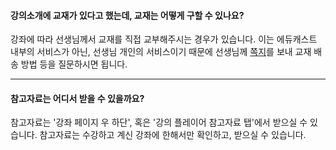 #### 강의소개에 교재가 있다고 했는데, 교재는 어떻게 구할 수 있나요?
강좌에 따라 선생님께서 교재를 직접 교부해주시는 경우가 있습니다.
이는 에듀캐스트 내부의 서비스가 아닌, 선생님 개인의 서비스이기 때문에 선생님께 [쪽지](01_browse_강좌-둘러보기.md#강좌에서-확인하고-싶은-점이-있어요-선생님께-연락해볼-수-있는-방법이-있나요)를 보내 교재 배송 방법 등을 질문하시면 됩니다.

---

#### 참고자료는 어디서 받을 수 있을까요?
참고자료는 '강좌 페이지 우 하단', 혹은 '강의 플레이어 참고자료 탭'에서 받으실 수 있습니다.
참고자료는 수강하고 계신 강좌에 한해서만 확인하고, 받으실 수 있습니다.
